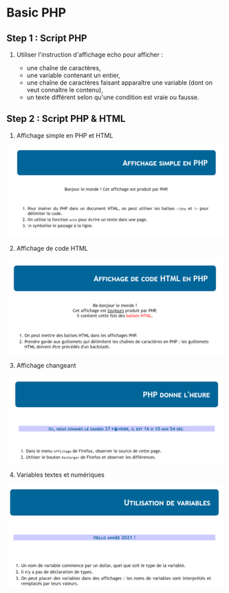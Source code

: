 # Basic PHP

## Step 1 : Script PHP

1. Utiliser l'instruction d'affichage echo pour afficher :

    * une chaîne de caractères,
    * une variable contenant un entier,
    * une chaîne de caractères faisant apparaître une variable (dont on veut connaître le contenu),
    * un texte différent selon qu'une condition est vraie ou fausse.

## Step 2 : Script PHP & HTML

1. Affichage simple en PHP et HTML

![Affichage simple en PHP et HTML](https://github.com/imanegannaoui/Brief_C3N1_C5N1_C6N1_C7N1/blob/main/PHP/images/image_1.png)

2. Affichage de code HTML

![Affichage de code HTML](https://github.com/imanegannaoui/Brief_C3N1_C5N1_C6N1_C7N1/blob/main/PHP/images/image_2.png)

3. Affichage changeant

![Affichage changeant](https://github.com/imanegannaoui/Brief_C3N1_C5N1_C6N1_C7N1/blob/main/PHP/images/image_3.png)

4. Variables textes et numériques

![Variables textes et numériques](https://github.com/imanegannaoui/Brief_C3N1_C5N1_C6N1_C7N1/blob/main/PHP/images/image_4.png)


